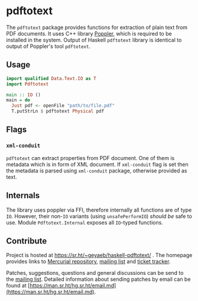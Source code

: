 # pdftotext

The `pdftotext` package provides functions for extraction of plain text from PDF documents. It uses C++ library [Poppler](https://poppler.freedesktop.org/), which is required to be installed in the system. Output of Haskell `pdftotext` library is identical to output of Poppler's tool `pdftotext`.

## Usage

```haskell
import qualified Data.Text.IO as T
import Pdftotext

main :: IO ()
main = do
  Just pdf <- openFile "path/to/file.pdf"
  T.putStrLn $ pdftotext Physical pdf
```

## Flags

### `xml-conduit`

`pdftotext` can extract properties from PDF document. One of them is metadata which is in form of XML document. If `xml-conduit` flag is set then the metadata is parsed using `xml-conduit` package, otherwise provided as text.

## Internals

The library uses poppler via FFI, therefore internally all functions are of type `IO`. However, their non-`IO` variants (using `unsafePerformIO`) _should be_ safe to use. Module `Pdftotext.Internal` exposes all `IO`-typed functions.

## Contribute

Project is hosted at https://sr.ht/~geyaeb/haskell-pdftotext/ . The homepage provides links to [Mercurial repository](https://hg.sr.ht/~geyaeb/haskell-pdftotext), [mailing list](https://lists.sr.ht/~geyaeb/haskell-pdftotext) and [ticket tracker](https://todo.sr.ht/~geyaeb/haskell-pdftotext).

Patches, suggestions, questions and general discussions can be send to the [mailing list](https://lists.sr.ht/~geyaeb/haskell-pdftotext). Detailed information about sending patches by email can be found at [https://man.sr.ht/hg.sr.ht/email.md](https://man.sr.ht/hg.sr.ht/email.md).
